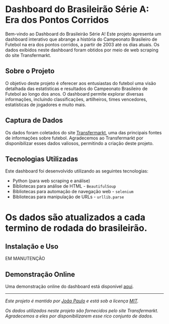 # Dashboard do Brasileirão Série A: Era dos Pontos Corridos

Bem-vindo ao Dashboard do Brasileirão Série A! Este projeto apresenta um dashboard interativo que abrange a história do Campeonato Brasileiro de Futebol na era dos pontos corridos, a partir de 2003 até os dias atuais. Os dados exibidos neste dashboard foram obtidos por meio de web scraping do site Transfermarkt.

## Sobre o Projeto

O objetivo deste projeto é oferecer aos entusiastas do futebol uma visão detalhada das estatísticas e resultados do Campeonato Brasileiro de Futebol ao longo dos anos. O dashboard permite explorar diversas informações, incluindo classificações, artilheiros, times vencedores, estatísticas de jogadores e muito mais.

## Captura de Dados

Os dados foram coletados do site [Transfermarkt](https://www.transfermarkt.com/), uma das principais fontes de informações sobre futebol. Agradecemos ao Transfermarkt por disponibilizar esses dados valiosos, permitindo a criação deste projeto.

## Tecnologias Utilizadas

Este dashboard foi desenvolvido utilizando as seguintes tecnologias:

- Python (para web scraping e análise)
- Bibliotecas para análise de HTML - `BeautifulSoup`
- Bibliotecas para automação de navegação web - `selenium`
- Bibliotecas para manipulação de URLs - `urllib.parse`

# Os dados são atualizados a cada termino de rodada do brasileirão.

## Instalação e Uso

EM MANUTENÇÃO

## Demonstração Online

Uma demonstração online do dashboard está disponível [aqui](https://app.powerbi.com/view?r=eyJrIjoiMWJmYzEyMTAtOTE3Yi00YjQ3LTliMjUtZjhjZWE4OTdkYTdlIiwidCI6IjRiMWRlNDlhLWI2N2EtNGNjYi05ZjMwLTRhN2U2NWNjMjIyZiJ9).

---

*Este projeto é mantido por [João Paulo]( https://www.linkedin.com/in/jo%C3%A3o-paulo-herm%C3%ADnio-albino-683b29b7/
) e está sob a licença [MIT](LICENSE).*

*Os dados utilizados neste projeto são fornecidos pelo site Transfermarkt. Agradecemos a eles por disponibilizarem esse rico conjunto de dados.*

